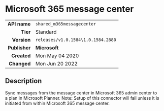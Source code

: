 # Microsoft 365 message center
| | |
|-:|-|
|**API name**|`shared_m365messagecenter`|
|**Tier**|Standard|
|**Version**|`releases/v1.0.1584\1.0.1584.2880`|
|**Publisher**|**Microsoft**|
|**Created**|Mon May 04 2020|
|**Changed**|Mon Jun 20 2022|

## Description
Sync messages from the message center in Microsoft 365 admin center to a plan in Microsoft Planner. Note: Setup of this connector will fail unless it is initiated from within Microsoft 365 message center.
